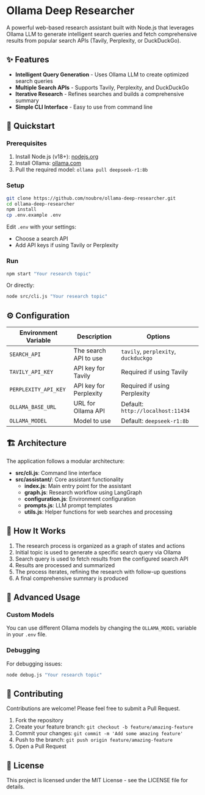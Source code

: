 # Ollama Deep Researcher

A powerful web-based research assistant built with Node.js that leverages Ollama LLM to generate intelligent search queries and fetch comprehensive results from popular search APIs (Tavily, Perplexity, or DuckDuckGo).

## ✨ Features

- **Intelligent Query Generation** - Uses Ollama LLM to create optimized search queries
- **Multiple Search APIs** - Supports Tavily, Perplexity, and DuckDuckGo
- **Iterative Research** - Refines searches and builds a comprehensive summary
- **Simple CLI Interface** - Easy to use from command line

## 🚀 Quickstart

### Prerequisites
1. Install Node.js (v18+): [nodejs.org](https://nodejs.org)
2. Install Ollama: [ollama.com](https://ollama.com)
3. Pull the required model: `ollama pull deepseek-r1:8b`

### Setup
```bash
git clone https://github.com/noubre/ollama-deep-researcher.git
cd ollama-deep-researcher
npm install
cp .env.example .env
```

Edit `.env` with your settings:
- Choose a search API
- Add API keys if using Tavily or Perplexity

### Run
```bash
npm start "Your research topic"
```
Or directly:
```bash
node src/cli.js "Your research topic"
```

## ⚙️ Configuration

| Environment Variable | Description | Options |
|----------------------|-------------|---------|
| `SEARCH_API` | The search API to use | `tavily`, `perplexity`, `duckduckgo` |
| `TAVILY_API_KEY` | API key for Tavily | Required if using Tavily |
| `PERPLEXITY_API_KEY` | API key for Perplexity | Required if using Perplexity |
| `OLLAMA_BASE_URL` | URL for Ollama API | Default: `http://localhost:11434` |
| `OLLAMA_MODEL` | Model to use | Default: `deepseek-r1:8b` |

## 🏗️ Architecture

The application follows a modular architecture:

- **src/cli.js**: Command line interface
- **src/assistant/**: Core assistant functionality
  - **index.js**: Main entry point for the assistant
  - **graph.js**: Research workflow using LangGraph
  - **configuration.js**: Environment configuration
  - **prompts.js**: LLM prompt templates
  - **utils.js**: Helper functions for web searches and processing

## 🧠 How It Works

1. The research process is organized as a graph of states and actions
2. Initial topic is used to generate a specific search query via Ollama
3. Search query is used to fetch results from the configured search API
4. Results are processed and summarized
5. The process iterates, refining the research with follow-up questions
6. A final comprehensive summary is produced

## 🔧 Advanced Usage

### Custom Models

You can use different Ollama models by changing the `OLLAMA_MODEL` variable in your `.env` file.

### Debugging

For debugging issues:
```bash
node debug.js "Your research topic"
```

## 🤝 Contributing

Contributions are welcome! Please feel free to submit a Pull Request.

1. Fork the repository
2. Create your feature branch: `git checkout -b feature/amazing-feature`
3. Commit your changes: `git commit -m 'Add some amazing feature'`
4. Push to the branch: `git push origin feature/amazing-feature`
5. Open a Pull Request

## 📄 License

This project is licensed under the MIT License - see the LICENSE file for details.
